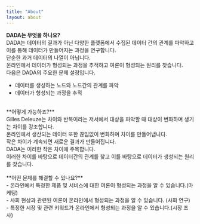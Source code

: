 ```yaml
---
title: "About"
layout: about
---
```

**DADA는 무엇을 하나요?**<br>
DADA는 데이터의 결과가 아닌 다양한 플랫폼에서 수집된 데이터 간의 관계를 파악하고 이를 통해 데이터가 만들어지는 과정을 연구합니다. <br>
단순한 과거 데이터의 나열이 아닙니다.<br>
온라인에서 데이터가 형성되는 과정을 추적하고 여론이 형성되는 원리를 찾습니다. <br>
다음은 DADA의 주요한 문제 설정입니다.<br>
- 데이터를 생성하는 노드와 노드간의 관계를 파악
- 데이터가 형성되는 과정을 추적
<br>
**어떻게 가능하죠?**<br>
Gilles Deleuze는 차이와 반복이라는 저서에서 대상을 파악할 때 대상이 변화하며 생기는 차이를 강조합니다. <br>
온라인에서 생산되는 데이터 또한 끊임없이 변화하며 차이를 만들어냅니다. <br>
작은 차이가 계속되면 새로운 결과가 만들어집니다. <br>
DADA는 이러한 작은 차이에 주목합니다.<br>
이러한 차이를 바탕으로 데이터간의 관계를 찾고 이를 바탕으로 데이터가 생성되는 원리를 찾습니다.<br>
<br>
**어떤 문제를 해결할 수 있나요?**<br>
- 온라인에서 특정한 제품 및 서비스에 대한 여론이 형성되는 과정을 알 수 있습니다.(마케팅) <br>
- 사회 현상과 관련된 여론이 온라인에서 형성되는 과정을 알 수 있습니다. (사회 연구)<br>
- 특정한 시장 및 관련 키워드가 온라인에서 형성되는 과정을 알 수 있습니다.(시장 조사)
